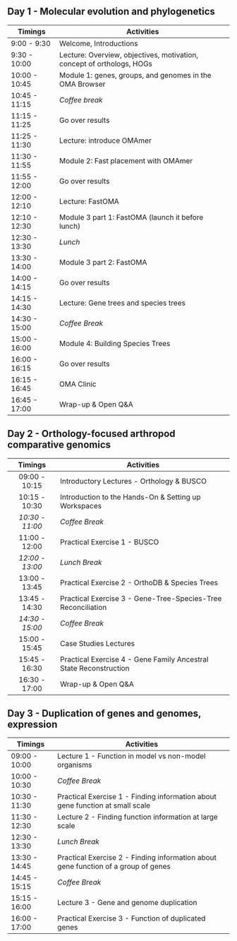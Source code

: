 ## Day 1 - Molecular evolution and phylogenetics

| **Timings**   	| **Activities**                                                        	|
|---------------	|-----------------------------------------------------------------------	|
| 9:00 - 9:30   	| Welcome, Introductions                                                	|
| 9:30 - 10:00  	| Lecture: Overview, objectives, motivation, concept of orthologs, HOGs 	|
| 10:00 - 10:45 	| Module 1: genes, groups, and genomes in the OMA Browser               	|
| 10:45 - 11:15 	| _Coffee break_                                                        	|
| 11:15 - 11:25 	| Go over results                                                       	|
| 11:25 - 11:30 	| Lecture: introduce OMAmer                                             	|
| 11:30 - 11:55 	| Module 2: Fast placement with OMAmer                                  	|
| 11:55 - 12:00 	| Go over results                                                       	|
| 12:00 - 12:10 	| Lecture: FastOMA                                                      	|
| 12:10 - 12:30 	| Module 3 part 1: FastOMA (launch it before lunch)                     	|
| 12:30 - 13:30 	| _Lunch_                                                               	|
| 13:30 - 14:00 	| Module 3 part 2: FastOMA                                              	|
| 14:00 - 14:15 	| Go over results                                                       	|
| 14:15 - 14:30 	| Lecture: Gene trees and species trees                                 	|
| 14:30 - 15:00 	| _Coffee Break_                                                        	|
| 15:00 - 16:00 	| Module 4: Building Species Trees                                      	|
| 16:00 - 16:15 	| Go over results                                                       	|
| 16:15 - 16:45 	| OMA Clinic                                                            	|
| 16:45 - 17:00 	| Wrap-up & Open Q&A                                                    	|

## Day 2 - Orthology-focused arthropod comparative genomics

|   **Timings**   	| **Activities**                                                     	|
|:---------------:	|--------------------------------------------------------------------	|
|  09:00 - 10:15  	| Introductory Lectures - Orthology & BUSCO                          	|
|  10:15 - 10:30  	| Introduction to the Hands-On & Setting up Workspaces               	|
| _10:30 - 11:00_ 	| _Coffee Break_                                                     	|
|  11:00 - 12:00  	| Practical Exercise 1 - BUSCO                                       	|
| _12:00 - 13:00_ 	| _Lunch Break_                                                      	|
|  13:00 - 13:45  	| Practical Exercise 2 - OrthoDB & Species Trees                     	|
|  13:45 - 14:30  	| Practical Exercise 3 - Gene-Tree-Species-Tree Reconciliation       	|
| _14:30 - 15:00_ 	| _Coffee Break_                                                     	|
|  15:00 - 15:45  	| Case Studies Lectures                                              	|
|  15:45 - 16:30  	| Practical Exercise 4 - Gene Family Ancestral State Reconstruction  	|
|  16:30 - 17:00  	| Wrap-up & Open Q&A                                                 	|

## Day 3 - Duplication of genes and genomes, expression

| **Timings**   	| **Activities**                                                                     	|
|---------------	|------------------------------------------------------------------------------------	|
| 09:00 - 10:00 	| Lecture 1 - Function in model vs non-model organisms                               	|
| 10:00 - 10:30 	| _Coffee Break_                                                                     	|
| 10:30 - 11:30 	| Practical Exercise 1 - Finding information about gene function at small scale      	|
| 11:30 - 12:30 	| Lecture 2 - Finding function information at large scale                            	|
| 12:30 - 13:30 	| _Lunch Break_                                                                      	|
| 13:30 - 14:45 	| Practical Exercise 2 - Finding information about gene function of a group of genes 	|
| 14:45 - 15:15 	| _Coffee Break_                                                                     	|
| 15:15 - 16:00 	| Lecture 3 - Gene and genome duplication                                            	|
| 16:00 - 17:00 	| Practical Exercise 3 - Function of duplicated genes                                 	|

